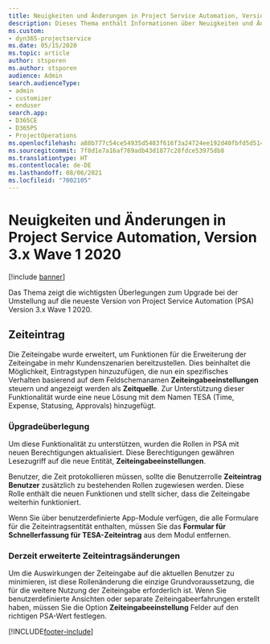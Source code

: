 ```yaml
---
title: Neuigkeiten und Änderungen in Project Service Automation, Version 3.x wave 1 2020
description: Dieses Thema enthält Informationen über Neuigkeiten und Änderungen in Project Service Automation, Version 3, Wave 1 2020.
ms.custom:
- dyn365-projectservice
ms.date: 05/15/2020
ms.topic: article
author: stsporen
ms.author: stsporen
audience: Admin
search.audienceType:
- admin
- customizer
- enduser
search.app:
- D365CE
- D365PS
- ProjectOperations
ms.openlocfilehash: a88b777c54ce54935d5483f616f3a24724ee192d40fbfd5d514f990e958dd5ea
ms.sourcegitcommit: 7f8d1e7a16af769adb43d1877c28fdce53975db8
ms.translationtype: HT
ms.contentlocale: de-DE
ms.lasthandoff: 08/06/2021
ms.locfileid: "7002105"
---
```

# <a name="whats-new-or-changed-in-project-service-automation-version-3-wave-1-2020"></a>Neuigkeiten und Änderungen in Project Service Automation, Version 3.x Wave 1 2020

[!include [banner](../includes/psa-now-project-operations.md)]

Das Thema zeigt die wichtigsten Überlegungen zum Upgrade bei der Umstellung auf die neueste Version von Project Service Automation (PSA) Version 3.x Wave 1 2020.

## <a name="time-entry"></a>Zeiteintrag
Die Zeiteingabe wurde erweitert, um Funktionen für die Erweiterung der Zeiteingabe in mehr Kundenszenarien bereitzustellen. Dies beinhaltet die Möglichkeit, Eintragstypen hinzuzufügen, die nun ein spezifisches Verhalten basierend auf dem Feldschemanamen **Zeiteingabeeinstellungen** steuern und angezeigt werden als **Zeitquelle**. Zur Unterstützung dieser Funktionalität wurde eine neue Lösung mit dem Namen TESA (Time, Expense, Statusing, Approvals) hinzugefügt.

### <a name="upgrade-consideration"></a>Üpgradeüberlegung
Um diese Funktionalität zu unterstützen, wurden die Rollen in PSA mit neuen Berechtigungen aktualisiert. Diese Berechtigungen gewähren Lesezugriff auf die neue Entität, **Zeiteingabeeinstellungen**.

Benutzer, die Zeit protokollieren müssen, sollte die Benutzerrolle **Zeiteintrag Benutzer** zusätzlich zu bestehenden Rollen zugewiesen werden. Diese Rolle enthält die neuen Funktionen und stellt sicher, dass die Zeiteingabe weiterhin funktioniert.

Wenn Sie über benutzerdefinierte App-Module verfügen, die alle Formulare für die Zeiteintragsentität enthalten, müssen Sie das **Formular für Schnellerfassung für TESA-Zeiteintrag** aus dem Modul entfernen.

### <a name="currently-extended-time-entry-changes"></a>Derzeit erweiterte Zeiteintragsänderungen
Um die Auswirkungen der Zeiteingabe auf die aktuellen Benutzer zu minimieren, ist diese Rollenänderung die einzige Grundvoraussetzung, die für die weitere Nutzung der Zeiteingabe erforderlich ist. Wenn Sie benutzerdefinierte Ansichten oder separate Zeiteingabeerfahrungen erstellt haben, müssen Sie die Option **Zeiteingabeeinstellung** Felder auf den richtigen PSA-Wert festlegen.


[!INCLUDE[footer-include](../includes/footer-banner.md)]